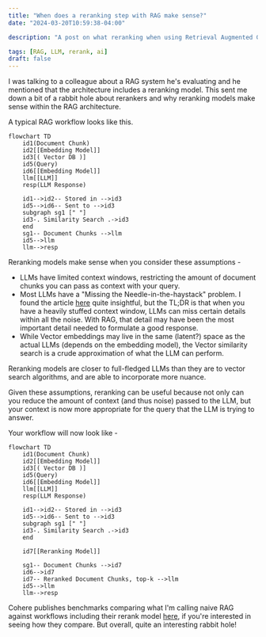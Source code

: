```yaml
---
title: "When does a reranking step with RAG make sense?"
date: "2024-03-20T10:59:38-04:00"

description: "A post on what reranking when using Retrieval Augmented Generation with LLMs is and when does it make sense to use this approach?"

tags: [RAG, LLM, rerank, ai]
draft: false
---
```


I was talking to a colleague about a RAG system he's evaluating and he mentioned that the architecture includes a reranking model. This sent me down a bit of a rabbit hole about rerankers and why reranking models make sense within the RAG architecture.

A typical RAG workflow looks like this.

```mermaid
flowchart TD
    id1(Document Chunk)
    id2[[Embedding Model]]
    id3[( Vector DB )]
    id5(Query)
    id6[[Embedding Model]]
    llm[[LLM]]
    resp(LLM Response)

    id1-->id2-- Stored in -->id3
    id5-->id6-- Sent to -->id3
    subgraph sg1 [" "]
    id3-. Similarity Search .->id3
    end
    sg1-- Document Chunks -->llm
    id5-->llm
    llm-->resp
```

Reranking models make sense when you consider these assumptions -
* LLMs have limited context windows, restricting the amount of document chunks you can pass as context with your query.
* Most LLMs have a "Missing the Needle-in-the-haystack" problem. I found the article [here](https://arize.com/blog-course/the-needle-in-a-haystack-test-evaluating-the-performance-of-llm-rag-systems/) quite insightful, but the TL;DR is that when you have a heavily stuffed context window, LLMs can miss certain details within all the noise. With RAG, that detail may have been the most important detail needed to formulate a good response.
* While Vector embeddings may live in the same (latent?) space as the actual LLMs (depends on the embedding model), the Vector similarity search is a crude approximation of what the LLM can perform.

Reranking models are closer to full-fledged LLMs than they are to vector search algorithms, and are able to incorporate more nuance.

Given these assumptions, reranking can be useful because not only can you reduce the amount of context (and thus noise) passed to the LLM, but your context is now more appropriate for the query that the LLM is trying to answer.

Your workflow will now look like -

```mermaid
flowchart TD
    id1(Document Chunk)
    id2[[Embedding Model]]
    id3[( Vector DB )]
    id5(Query)
    id6[[Embedding Model]]
    llm[[LLM]]
    resp(LLM Response)

    id1-->id2-- Stored in -->id3
    id5-->id6-- Sent to -->id3
    subgraph sg1 [" "]
    id3-. Similarity Search .->id3
    end

    id7[[Reranking Model]]

    sg1-- Document Chunks -->id7
    id6-->id7
    id7-- Reranked Document Chunks, top-k -->llm
    id5-->llm
    llm-->resp
```

Cohere publishes benchmarks comparing what I'm calling naive RAG against workflows including their rerank model [here](https://txt.cohere.com/rerank/), if you're interested in seeing how they compare. But overall, quite an interesting rabbit hole!



